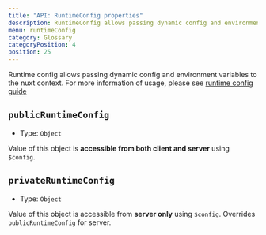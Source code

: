 ```yaml
---
title: "API: RuntimeConfig properties"
description: RuntimeConfig allows passing dynamic config and environment variables to the nuxt context
menu: runtimeConfig
category: Glossary
categoryPosition: 4
position: 25
---
```


Runtime config allows passing dynamic config and environment variables to the nuxt context.
For more information of usage, please see [runtime config guide](/guide/runtime-config)

## `publicRuntimeConfig`

- Type: `Object`

Value of this object is **accessible from both client and server** using `$config`.

## `privateRuntimeConfig`

- Type: `Object`

Value of this object is accessible from **server only** using `$config`. Overrides `publicRuntimeConfig` for server.
